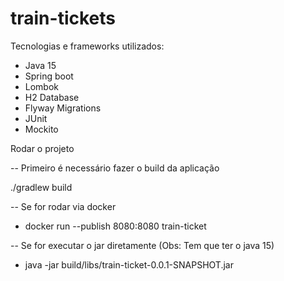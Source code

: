 # train-tickets

Tecnologias e frameworks utilizados:

- Java 15
- Spring boot
- Lombok
- H2 Database
- Flyway Migrations
- JUnit
- Mockito

Rodar o projeto

-- Primeiro é necessário fazer o build da aplicação

./gradlew build

-- Se for rodar via docker

- docker run --publish 8080:8080 train-ticket

-- Se for executar o jar diretamente (Obs: Tem que ter o java 15)

- java -jar build/libs/train-ticket-0.0.1-SNAPSHOT.jar
